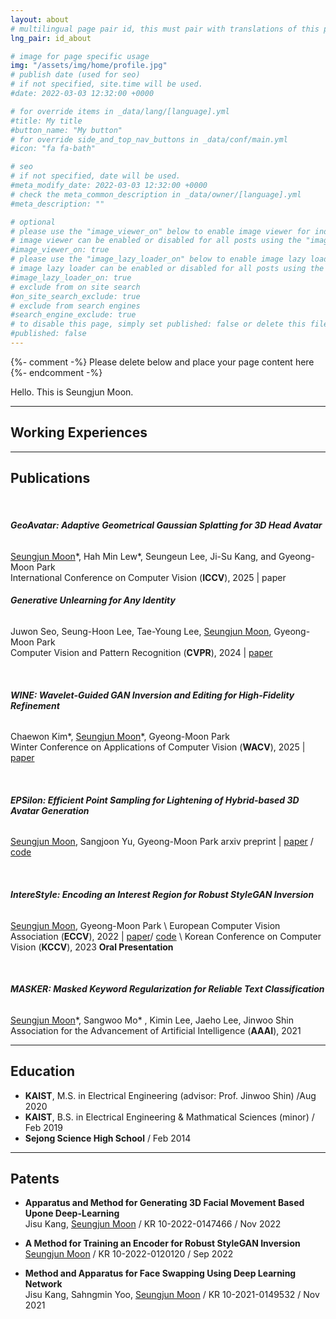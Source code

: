 ```yaml
---
layout: about
# multilingual page pair id, this must pair with translations of this page. (This name must be unique)
lng_pair: id_about

# image for page specific usage
img: "/assets/img/home/profile.jpg"
# publish date (used for seo)
# if not specified, site.time will be used.
#date: 2022-03-03 12:32:00 +0000

# for override items in _data/lang/[language].yml
#title: My title
#button_name: "My button"
# for override side_and_top_nav_buttons in _data/conf/main.yml
#icon: "fa fa-bath"

# seo
# if not specified, date will be used.
#meta_modify_date: 2022-03-03 12:32:00 +0000
# check the meta_common_description in _data/owner/[language].yml
#meta_description: ""

# optional
# please use the "image_viewer_on" below to enable image viewer for individual pages or posts (_posts/ or [language]/_posts folders).
# image viewer can be enabled or disabled for all posts using the "image_viewer_posts: true" setting in _data/conf/main.yml.
#image_viewer_on: true
# please use the "image_lazy_loader_on" below to enable image lazy loader for individual pages or posts (_posts/ or [language]/_posts folders).
# image lazy loader can be enabled or disabled for all posts using the "image_lazy_loader_posts: true" setting in _data/conf/main.yml.
#image_lazy_loader_on: true
# exclude from on site search
#on_site_search_exclude: true
# exclude from search engines
#search_engine_exclude: true
# to disable this page, simply set published: false or delete this file
#published: false
---
```


{%- comment -%} Please delete below and place your page content here {%- endcomment -%}

Hello. This is Seungjun Moon.

***

## Working Experiences

***

## Publications  
  
<br>
  
###### **GeoAvatar: Adaptive Geometrical Gaussian Splatting for 3D Head Avatar**  
<u>Seungjun Moon</u>\*, Hah Min Lew\*, Seungeun Lee, Ji-Su Kang, and Gyeong-Moon Park  
International Conference on Computer Vision (**ICCV**), 2025 | paper  

###### **Generative Unlearning for Any Identity**
Juwon Seo, Seung-Hoon Lee, Tae-Young Lee, <u>Seungjun Moon</u>, Gyeong-Moon Park  
Computer Vision and Pattern Recognition (**CVPR**), 2024 | [paper](http://arxiv.org/abs/2405.09879)

<br>

###### **WINE: Wavelet-Guided GAN Inversion and Editing for High-Fidelity Refinement**  
Chaewon Kim\*, <u>Seungjun Moon</u>\*, Gyeong-Moon Park  
Winter Conference on Applications of Computer Vision (**WACV**), 2025 | [paper](https://arxiv.org/abs/2210.09655)
  
<br>

###### **EPSilon: Efficient Point Sampling for Lightening of Hybrid-based 3D Avatar Generation**
<u>Seungjun Moon</u>, Sangjoon Yu, Gyeong-Moon Park
arxiv preprint | [paper]() / [code](https://github.com/seungjun-moon/epsilon)

<br>

###### **IntereStyle: Encoding an Interest Region for Robust StyleGAN Inversion**  
<u>Seungjun Moon</u>, Gyeong-Moon Park \\
European Computer Vision Association (**ECCV**), 2022 | [paper](https://arxiv.org/abs/2209.10811)/ [code](https://github.com/seungjun-moon/interestyle) \\
Korean Conference on Computer Vision (**KCCV**), 2023 **Oral Presentation**

<br>

###### **MASKER: Masked Keyword Regularization for Reliable Text Classification**  
<u>Seungjun Moon</u>\*, Sangwoo Mo\* , Kimin Lee, Jaeho Lee, Jinwoo Shin  
Association for the Advancement of Artificial Intelligence (**AAAI**), 2021  

***

## Education

- **KAIST**, M.S. in Electrical Engineering (advisor: Prof. Jinwoo Shin) /Aug 2020
- **KAIST**, B.S. in Electrical Engineering & Mathmatical Sciences (minor) / Feb 2019
- **Sejong Science High School** / Feb 2014

***

## Patents

- **Apparatus and Method for Generating 3D Facial Movement Based Upone Deep-Learning**  
Jisu Kang, <u>Seungjun Moon</u> / KR 10-2022-0147466 / Nov 2022

- **A Method for Training an Encoder for Robust StyleGAN Inversion**  
<u>Seungjun Moon</u> / KR 10-2022-0120120 / Sep 2022

- **Method and Apparatus for Face Swapping Using Deep Learning Network**  
Jisu Kang, Sahngmin Yoo, <u>Seungjun Moon</u> / KR 10-2021-0149532 / Nov 2021